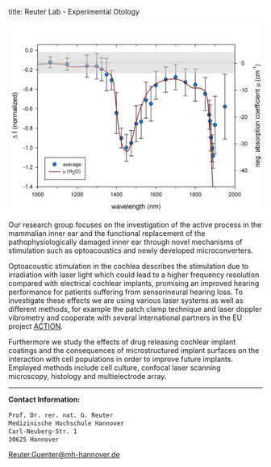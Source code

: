 title: Reuter Lab - Experimental Otology

![Figure_1](reuter/optoacoustic_wavelength_dependence.png)

Our research group focuses on the investigation of the active process in the mammalian inner ear and the functional replacement of the pathophysiologically damaged inner ear through novel mechanisms of stimulation such as optoacoustics and newly developed microconverters. 

Optoacoustic stimulation in the cochlea describes the stimulation due to irradiation with laser light which could lead to a higher frequency resolution compared with electrical cochlear implants, promising an improved hearing performance for patients suffering from sensorineural hearing loss. To investigate these effects we are using various laser systems as well as different methods, for example the patch clamp technique and laser doppler vibrometry and cooperate with several international partners in the EU project [ACTION](http://www.action-project.eu). 

Furthermore we study the effects of drug releasing cochlear implant coatings and the consequences of microstructured implant surfaces on the interaction with cell populations in order to improve future implants. Employed methods include cell culture, confocal laser scanning microscopy, histology and multielectrode array. 


***

**Contact Information:**

    Prof. Dr. rer. nat. G. Reuter
    Medizinische Hochschule Hannover
    Carl-Neuberg-Str. 1
    30625 Hannover
<Reuter.Guenter@mh-hannover.de> 
